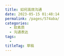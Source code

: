 ```yaml
---
title: 如何高效沟通
date: 2023-05-15 01:48:14
permalink: /pages/574aba/
categories: 
  - 软素质
  - 沟通表达
tags: 
  - 
titleTag: 草稿
---
```

